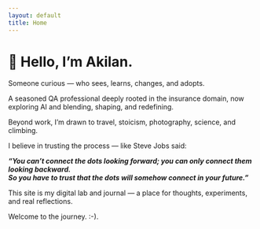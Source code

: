 ```yaml
---
layout: default
title: Home
---
```


# 👋 Hello, I’m Akilan.

Someone curious — who sees, learns, changes, and adopts.

A seasoned QA professional deeply rooted in the insurance domain, now exploring AI and blending, shaping, and redefining. 

Beyond work, I’m drawn to travel, stoicism, photography, science, and climbing.

I believe in trusting the process — like Steve Jobs said:

***“You can’t connect the dots looking forward; you can only connect them looking backward.  
So you have to trust that the dots will somehow connect in your future.”***

This site is my digital lab and journal — a place for thoughts, experiments, and real reflections.

Welcome to the journey. :-).
